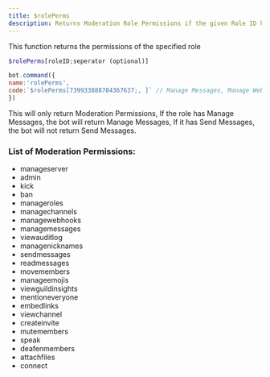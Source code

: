 ```yaml
---
title: $rolePerms
description: Returns Moderation Role Permissions if the given Role ID has the permissions
---
```


This function returns the permissions of the specified role

```php
$rolePerms[roleID;seperator (optional)] 
```

```javascript
bot.command({
name:'rolePerms',
code:`$rolePerms[739933888784367637;, ]` // Manage Messages, Manage Webhook, ...
})
```


This will only return Moderation Permissions, If the role has Manage Messages, the bot will return Manage Messages, If it has Send Messages, the bot will not return Send Messages.
 

### List of Moderation Permissions:

* manageserver
* admin
* kick 
* ban 
* manageroles 
* managechannels 
* managewebhooks 
* managemessages 
* viewauditlog 
* managenicknames 
* sendmessages 
* readmessages 
* movemembers
* manageemojis 
* viewguildinsights 
* mentioneveryone 
* embedlinks 
* viewchannel 
* createinvite 
* mutemembers 
* speak 
* deafenmembers 
* attachfiles 
* connect

